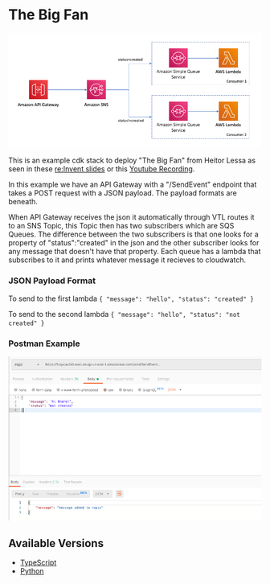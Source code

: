 # The Big Fan

![architecture](img/the-big-fan-arch.png)

This is an example cdk stack to deploy "The Big Fan" from Heitor Lessa as seen in these [re:Invent slides](https://d1.awsstatic.com/events/reinvent/2019/REPEAT_3_Serverless_architectural_patterns_and_best_practices_ARC307-R3.pdf) or this [Youtube Recording](https://www.youtube.com/watch?v=9IYpGTS7Jy0).

In this example we have an API Gateway with a "/SendEvent" endpoint that takes a POST request with a JSON payload. The payload formats are beneath.

When API Gateway receives the json it automatically through VTL routes it to an SNS Topic, this Topic then has two subscribers which are SQS Queues. The difference between the two subscribers is that one looks for a property of "status":"created" in the json and the other subscriber looks for any message that doesn't have that property. Each queue has a lambda that subscribes to it and prints whatever message it recieves to cloudwatch.

### JSON Payload Format

To send to the first lambda
`{ "message": "hello", "status": "created" }`

To send to the second lambda
`{ "message": "hello", "status": "not created" }`

### Postman Example
![postman](img/postman.png)

## Available Versions

 * [TypeScript](typescript/)
 * [Python](python/)


